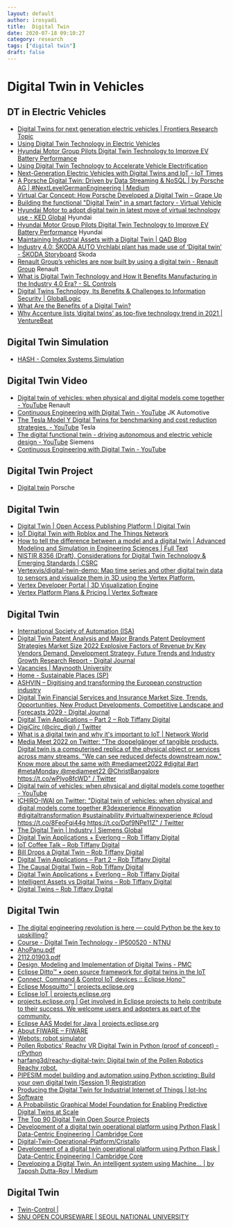 ```yaml
---
layout: default
author: irosyadi
title:  Digital Twin
date: 2020-07-18 09:10:27
category: research
tags: ["digital twin"]
draft: false
---
```


# Digital Twin in Vehicles

## DT in Electric Vehicles
- [Digital Twins for next generation electric vehicles | Frontiers Research Topic](https://www.frontiersin.org/research-topics/31992/digital-twins-for-next-generation-electric-vehicles)
- [Using Digital Twin Technology in Electric Vehicles](https://www.azom.com/news.aspx?newsID=57857)
- [Hyundai Motor Group Pilots Digital Twin Technology to Improve EV Battery Performance](https://www.hyundaimotorgroup.com/news/CONT0000000000032191)
- [Using Digital Twin Technology to Accelerate Vehicle Electrification](https://www.azocleantech.com/article.aspx?ArticleID=1225)
- [Next-Generation Electric Vehicles with Digital Twins and IoT - IoT Times](https://iot.eetimes.com/next-generation-electric-vehicles-with-digital-twins-and-iot/)
- [A Porsche Digital Twin: Driven by Data Streaming & NoSQL | by Porsche AG | #NextLevelGermanEngineering | Medium](https://medium.com/next-level-german-engineering/a-porsche-digital-twin-driven-by-data-streaming-nosql-d92083771ffd)
- [Virtual Car Concept: How Porsche Developed a Digital Twin – Grape Up](https://grapeup.com/blog/how-porsche-developed-a-digital-twin-to-win-the-race-for-the-virtual-car-concept/#)
- [Building the functional "Digital Twin" in a smart factory - Virtual Vehicle](https://www.v2c2.at/digitaltwin/)
- [Hyundai Motor to adopt digital twin in latest move of virtual technology use - KED Global](https://www.kedglobal.com/tech/newsView/ked202107050009) Hyundai
- [Hyundai Motor Group Pilots Digital Twin Technology to Improve EV Battery Performance](https://www.hyundaimotorgroup.com/news/CONT0000000000032191) Hyundai
- [Maintaining Industrial Assets with a Digital Twin | QAD Blog](https://www.qad.com/blog/2020/07/maintaining-industrial-assets-with-a-digital-twin)
- [Industry 4.0: ŠKODA AUTO Vrchlabí plant has made use of ‘Digital twin’ - ŠKODA Storyboard](https://www.skoda-storyboard.com/en/press-releases/industry-4-0-skoda-auto-vrchlabi-plant-has-made-use-of-digital-twin/) Skoda
- [Renault Group’s vehicles are now built by using a digital twin - Renault Group](https://www.renaultgroup.com/en/news-on-air/news/vehicle-digital-twin-when-physical-and-digital-models-unite/) Renault
- [What is Digital Twin Technology and How It Benefits Manufacturing in the Industry 4.0 Era? - SL Controls](https://slcontrols.com/en/what-is-digital-twin-technology-and-how-can-it-benefit-manufacturing/#:~:text=A%20digital%20twin%20uses%20virtual,maintained%20through%20real%2Dtime%20updates.)
- [Digital Twins Technology, Its Benefits & Challenges to Information Security | GlobalLogic](https://www.globallogic.com/insights/blogs/if-you-build-products-you-should-be-using-digital-twins/)
- [What Are the Benefits of a Digital Twin?](https://www.resonai.com/blog/benefits-of-a-digital-twin)
- [Why Accenture lists ‘digital twins’ as top-five technology trend in 2021  | VentureBeat](https://venturebeat.com/2021/03/12/why-accenture-lists-digital-twins-as-top-five-technology-trend-in-2021/)

## Digital Twin Simulation
* [HASH - Complex Systems Simulation](https://hash.ai/)

## Digital Twin Video
- [Digital twin of vehicles: when physical and digital models come together - YouTube](https://www.youtube.com/watch?v=J-edZjYQors) Renault
- [Continuous Engineering with Digital Twin - YouTube](https://www.youtube.com/watch?v=Ri0TD7kYsIQ) JK Automotive
- [The Tesla Model Y Digital Twins for benchmarking and cost reduction strategies. - YouTube](https://www.youtube.com/watch?v=C1-H-Tve2Qw) Tesla
- [The digital functional twin - driving autonomous and electric vehicle design - YouTube](https://www.youtube.com/watch?v=zm643tgRC8Q) Siemens
- [Continuous Engineering with Digital Twin - YouTube](https://www.youtube.com/watch?v=Ri0TD7kYsIQ)

## Digital Twin Project
- [Digital twin](https://media.porsche.com/mediakit/innovation-sustainability-performance/en/innovation-sustainability-performance/digital-twin) Porsche

## Digital Twin

* [Digital Twin | Open Access Publishing Platform | Digital Twin](https://digitaltwin1.org/)
* [IoT Digital Twin with Roblox and The Things Network](https://lupyuen.github.io/articles/roblox)
* [How to tell the difference between a model and a digital twin | Advanced Modeling and Simulation in Engineering Sciences | Full Text](https://amses-journal.springeropen.com/articles/10.1186/s40323-020-00147-4)
* [NISTIR 8356 (Draft), Considerations for Digital Twin Technology & Emerging Standards | CSRC](https://csrc.nist.gov/publications/detail/nistir/8356/archive/2021-04-16)
* [Vertexvis/digital-twin-demo: Map time series and other digital twin data to sensors and visualize them in 3D using the Vertex Platform.](https://github.com/Vertexvis/digital-twin-demo)
* [Vertex Developer Portal | 3D Visualization Engine](https://developer.vertexvis.com/)
* [Vertex Platform Plans & Pricing | Vertex Software](https://vertexvis.com/pricing/3d-platform)

## Digital Twin
* [International Society of Automation (ISA)](https://www.isa.org/)
* [Digital Twin Patent Analysis and Major Brands Patent Deployment Strategies Market Size 2022 Explosive Factors of Revenue by Key Vendors Demand, Development Strategy, Future Trends and Industry Growth Research Report - Digital Journal](https://www.digitaljournal.com/pr/digital-twin-patent-analysis-and-major-brands-patent-deployment-strategies-market-size-2022-explosive-factors-of-revenue-by-key-vendors-demand-development-strategy-future-trends-and-industry-growth?utm_source=dlvr.it&utm_medium=twitter)
* [Vacancies | Maynooth University](https://maynoothuniversity.ie/human-resources/vacancies)
* [Home - Sustainable Places (SP)](https://www.sustainableplaces.eu/)
* [ASHVIN – Digitising and transforming the European construction industry](https://www.ashvin.eu/)
* [Digital Twin Financial Services and Insurance Market Size, Trends, Opportunities, New Product Developments, Competitive Landscape and Forecasts 2029 - Digital Journal](https://www.digitaljournal.com/pr/digital-twin-financial-services-and-insurance-market-size-trends-opportunities-new-product-developments-competitive-landscape-and-forecasts-2029)
* [Digital Twin Applications – Part 2 – Rob Tiffany Digital](https://robtiffanydigital.com/iot-coffee-talk-56-digital-twin-applications-part-2/?utm_source=twitter&utm_medium=social&utm_campaign=ReviveOldPost)
* [DigiCirc (@circ\_digi) / Twitter](https://twitter.com/circ_digi)
* [What is a digital twin and why it's important to IoT | Network World](https://www.networkworld.com/article/3280225/what-is-digital-twin-technology-and-why-it-matters.html)
* [Media Meet 2022 on Twitter: "The doppelgänger of tangible products, Digital twin is a computerised replica of the physical object or services across many streams. "We can see reduced defects downstream now." Know more about the same with #mediameet2022 #digital #art #metaMonday @mediameet22 @ChristBangalore https://t.co/wPIyo8fcWD" / Twitter](https://twitter.com/mediameet22/status/1551550994151907328)
* [Digital twin of vehicles: when physical and digital models come together - YouTube](https://www.youtube.com/watch?v=J-edZjYQors)
* [ICHIRO-IWAI on Twitter: "Digital twin of vehicles: when physical and digital models come together #3dexperience #innovation #digitaltransformation #sustainability #virtualtwinexperience #cloud https://t.co/8FeoFqi44g https://t.co/Dqf9NPe11Z" / Twitter](https://twitter.com/ICHIROIWAI2/status/1551354764025155584)
* [The Digital Twin | Industry | Siemens Global](https://new.siemens.com/global/en/company/stories/industry/the-digital-twin.html?linkId=300000002833815)
* [Digital Twin Applications + Everlong – Rob Tiffany Digital](https://robtiffanydigital.com/iot-coffee-talk-44-digital-twin-applications-everlong/?utm_source=twitter&utm_medium=social&utm_campaign=ReviveOldPost)
* [IoT Coffee Talk – Rob Tiffany Digital](https://robtiffanydigital.com/category/iot-coffee-talk/)
* [Bill Drops a Digital Twin – Rob Tiffany Digital](https://robtiffanydigital.com/bill-drops-a-digital-twin/)
* [Digital Twin Applications – Part 2 – Rob Tiffany Digital](https://robtiffanydigital.com/iot-coffee-talk-56-digital-twin-applications-part-2/)
* [The Causal Digital Twin – Rob Tiffany Digital](https://robtiffanydigital.com/iot-coffee-talk-48-the-causal-digital-twin/)
* [Digital Twin Applications + Everlong – Rob Tiffany Digital](https://robtiffanydigital.com/iot-coffee-talk-44-digital-twin-applications-everlong/)
* [Intelligent Assets vs Digital Twins – Rob Tiffany Digital](https://robtiffanydigital.com/iot-coffee-talk-50-intelligent-assets-vs-digital-twins/)
* [Digital Twins – Rob Tiffany Digital](https://robtiffanydigital.com/iot-coffee-talk-4-digital-twins/?utm_source=twitter&utm_medium=social&utm_campaign=social)


## Digital Twin
* [The digital engineering revolution is here — could Python be the key to upskilling?](https://thenextweb.com/news/digital-engineering-could-python-key-to-upskilling)
* [Course - Digital Twin Technology - IP500520 - NTNU](https://www.ntnu.edu/studies/courses/IP500520/2021#tab=omEmnet)
* [AhoPanu.pdf](https://trepo.tuni.fi/bitstream/handle/10024/118591/AhoPanu.pdf?sequence=2&isAllowed=y)
* [2112.01903.pdf](https://arxiv.org/ftp/arxiv/papers/2112/2112.01903.pdf)
* [Design, Modeling and Implementation of Digital Twins - PMC](https://www.ncbi.nlm.nih.gov/pmc/articles/PMC9318241/#B47-sensors-22-05396)
* [Eclipse Ditto™ • open source framework for digital twins in the IoT](https://www.eclipse.org/ditto/)
* [Connect, Command & Control IoT devices :: Eclipse Hono™](https://www.eclipse.org/hono/)
* [Eclipse Mosquitto™ | projects.eclipse.org](https://projects.eclipse.org/projects/iot.mosquitto)
* [Eclipse IoT | projects.eclipse.org](https://projects.eclipse.org/projects/iot)
* [projects.eclipse.org | Get involved in Eclipse projects to help contribute to their success. We welcome users and adopters as part of the community.](https://projects.eclipse.org/list-of-projects?combine=digital+twin&field_project_techology_types_tid=All&field_state_value_2=All)
* [Eclipse AAS Model for Java | projects.eclipse.org](https://projects.eclipse.org/projects/dt.aas4j)
* [About FIWARE – FIWARE](https://www.fiware.org/about-us/)
* [Webots: robot simulator](https://cyberbotics.com/)
* [Pollen Robotics' Reachy VR Digital Twin in Python (proof of concept) - r/Python](https://libreddit.kavin.rocks/r/Python/comments/tsjsaf/pollen_robotics_reachy_vr_digital_twin_in_python/)
* [harfang3d/reachy-digital-twin: Digital twin of the Pollen Robotics Reachy robot.](https://github.com/harfang3d/reachy-digital-twin)
* [PIPESIM model building and automation using Python scripting: Build your own digital twin (Session 1) Registration](https://onlinexperiences.com/scripts/Server.nxp?LASCmd=AI:4;F:QS!10100&ShowUUID=EA6CEC31-B5AD-43F5-BEF3-CFCFED577EC9)
* [Producing the Digital Twin for Industrial Internet of Things | Iot-Inc](https://www.iot-inc.com/producing-digital-twin-for-industrial-internet-of-things-podcast/)
* [Software](https://michael.kapteyn.nz/software/)
* [A Probabilistic Graphical Model Foundation for Enabling Predictive Digital Twins at Scale](https://michael.kapteyn.nz/pgm/)
* [The Top 90 Digital Twin Open Source Projects](https://awesomeopensource.com/projects/digital-twin)
* [Development of a digital twin operational platform using Python Flask | Data-Centric Engineering | Cambridge Core](https://www.cambridge.org/core/journals/data-centric-engineering/article/development-of-a-digital-twin-operational-platform-using-python-flask/C138956055FE433E7EEB693777B0F339)
* [Digital-Twin-Operational-Platform/Cristallo](https://github.com/Digital-Twin-Operational-Platform/Cristallo)
* [Development of a digital twin operational platform using Python Flask | Data-Centric Engineering | Cambridge Core](https://www.cambridge.org/core/journals/data-centric-engineering/article/development-of-a-digital-twin-operational-platform-using-python-flask/C138956055FE433E7EEB693777B0F339#article)
* [Developing a Digital Twin. An intelligent system using Machine… | by Taposh Dutta-Roy | Medium](https://medium.com/@taposhdr/developing-a-digital-twin-97128e3dc9f3)

## Digital Twin
* [Twin-Control |](https://twincontrol.eu/)
* [SNU OPEN COURSEWARE | SEOUL NATIONAL UNIVERSITY](https://ocw.snu.ac.kr/department_detail?field_c_deptidx_tid=23)
